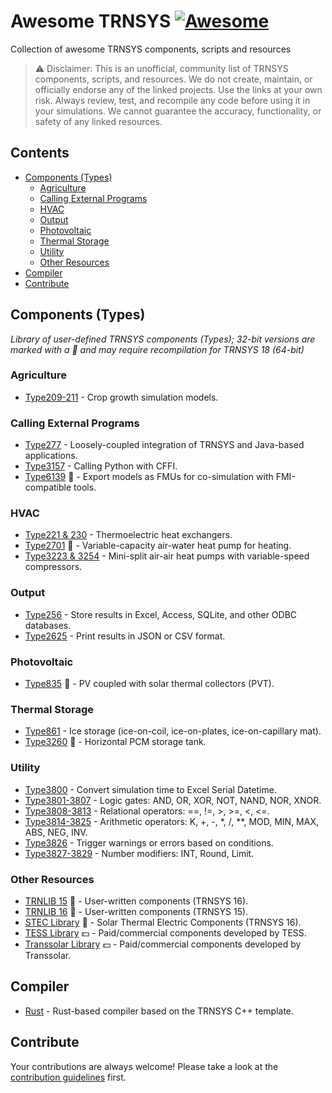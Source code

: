 # Awesome TRNSYS [![Awesome](https://awesome.re/badge.svg)](https://awesome.re)

Collection of awesome TRNSYS components, scripts and resources

> ⚠️ Disclaimer: This is an unofficial, community list of TRNSYS components, scripts, and resources. We do not create, maintain, or officially endorse any of the linked projects. Use the links at your own risk. Always review, test, and recompile any code before using it in your simulations. We cannot guarantee the accuracy, functionality, or safety of any linked resources.

## Contents

- [Components (Types)](#components-types)
  - [Agriculture](#agriculture)
  - [Calling External Programs](#calling-external-programs)
  - [HVAC](#hvac)
  - [Output](#output)
  - [Photovoltaic](#photovoltaic)
  - [Thermal Storage](#thermal-storage)
  - [Utility](#utility)
  - [Other Resources](#other-resources)
- [Compiler](#compiler)
- [Contribute](#contribute)

## Components (Types)

_Library of user-defined TRNSYS components (Types); 32-bit versions are marked with a 🚩 and may require recompilation for TRNSYS 18 (64-bit)_

### Agriculture

- [Type209-211](https://github.com/ltsb-etsmtl/crop-model) - Crop growth simulation models.

### Calling External Programs

- [Type277](https://github.com/usnistgov/JTRNSYS) - Loosely-coupled integration of TRNSYS and Java-based applications.
- [Type3157](https://zenodo.org/records/6523104) - Calling Python with CFFI.
- [Type6139](https://github.com/fmipp/trnsys-fmu) 🚩 - Export models as FMUs for co-simulation with FMI-compatible tools.

### HVAC

- [Type221 & 230](https://github.com/UCEEB/TRNSYSv18-thermoelectric-ventilation-unit-library) - Thermoelectric heat exchangers.
- [Type2701](https://github.com/diismunivpm/Type2701-for-TRNSYS) 🚩 - Variable-capacity air-water heat pump for heating.
- [Type3223 & 3254](https://github.com/polymtl-bee/vcaahp-model) - Mini-split air-air heat pumps with variable-speed compressors.

### Output

- [Type256](https://github.com/usnistgov/JTRNSYS) - Store results in Excel, Access, SQLite, and other ODBC databases.
- [Type2625](https://www.kankyoukei.com/en/2025/04/type2625-json-printer-2.html) - Print results in JSON or CSV format.

### Photovoltaic

- [Type835](https://github.com/DnJns/TRNSYS_Type835_PVT) 🚩 - PV coupled with solar thermal collectors (PVT).

### Thermal Storage

- [Type861](https://github.com/SPF-OST/TrnsysType861_IceStorage) - Ice storage (ice-on-coil, ice-on-plates, ice-on-capillary mat).
- [Type3260](https://zenodo.org/records/10079199) 🚩 - Horizontal PCM storage tank.

### Utility

- [Type3800](https://github.com/allachance/TRNSYS-ExcelSerialDatetime-Type3800) - Convert simulation time to Excel Serial Datetime.
- [Type3801-3807](https://github.com/allachance/TRNSYS-LogicGates-Type3801-3807) - Logic gates: AND, OR, XOR, NOT, NAND, NOR, XNOR.
- [Type3808-3813](https://github.com/allachance/TRNSYS-RelationalOperators-Type3808-3813) - Relational operators: ==, !=, >, >=, <, <=.
- [Type3814-3825](https://github.com/allachance/TRNSYS-ArithmeticOperators-Type3814-3825) - Arithmetic operators: K, +, -, \*, /, \*\*, MOD, MIN, MAX, ABS, NEG, INV.
- [Type3826](https://github.com/allachance/TRNSYS-Debug-Type3826) - Trigger warnings or errors based on conditions.
- [Type3827-3829](https://github.com/allachance/TRNSYS-NumberModifier-Type3827-3829) - Number modifiers: INT, Round, Limit.

### Other Resources

- [TRNLIB 15](https://sel.me.wisc.edu/trnsys/trnlib/library16.htm) 🚩 - User-written components (TRNSYS 16).
- [TRNLIB 16](https://sel.me.wisc.edu/trnsys/trnlib/library15.htm) 🚩 - User-written components (TRNSYS 15).
- [STEC Library](https://sel.me.wisc.edu/trnsys/trnlib/stec/stec.htm) 🚩 - Solar Thermal Electric Components (TRNSYS 16).
- [TESS Library](https://sel.me.wisc.edu/trnsys/trnlib/library15.htm) 💵 - Paid/commercial components developed by TESS.
- [Transsolar Library](https://sel.me.wisc.edu/trnsys/trnlib/library15.htm) 💵 - Paid/commercial components developed by Transsolar.

## Compiler

- [Rust](https://github.com/JunfXiao/trnsys-rust-template) - Rust-based compiler based on the TRNSYS C++ template.

## Contribute

Your contributions are always welcome! Please take a look at the [contribution guidelines](https://github.com/allachance/awesome-trnsys/blob/main/contributing.md) first.
